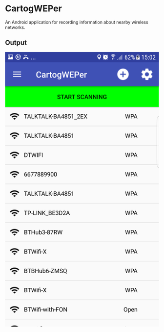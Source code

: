 # CartogWEPer
An Android application for recording information about nearby wireless networks.

## Output
![output](https://github.com/SpuriousKelpie/CartogWEPer/blob/master/output.png)

